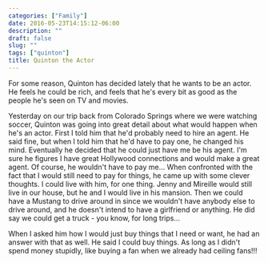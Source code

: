 ```yaml
---
categories: ["Family"]
date: 2016-05-23T14:15:12-06:00
description: ""
draft: false
slug: ""
tags: ["quinton"]
title: Quinton the Actor
---
```

For some reason, Quinton has decided lately that he wants to be an actor. He feels
he could be rich, and feels that he's every bit as good as the people he's seen on
TV and movies.

Yesterday on our trip back from Colorado Springs where we were watching soccer,
Quinton was going into great detail about what would happen when he's an actor. First
I told him that he'd probably need to hire an agent. He said fine, but when I told
him that he'd have to pay one, he changed his mind. Eventually he decided that he
could just have me be his agent. I'm sure he figures I have great Hollywood
connections and would make a great agent. Of course, he wouldn't have to pay me...
When confronted with the fact that I would still need to pay for things, he came up
with some clever thoughts. I could live with him, for one thing. Jenny and Mireille
would still live in our house, but he and I would live in his mansion. Then we could
have a Mustang to drive around in since we wouldn't have anybody else to drive
around, and he doesn't intend to have a girlfriend or anything. He did say we could
get a truck - you know, for long trips...

When I asked him how I would just buy things that I need or want, he had an answer
with that as well. He said I could buy things. As long as I didn't spend money
stupidly, like buying a fan when we already had ceiling fans!!!
